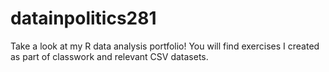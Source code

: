 # datainpolitics281
Take a look at my R data analysis portfolio! You will find exercises I created as part of classwork and relevant CSV datasets.

